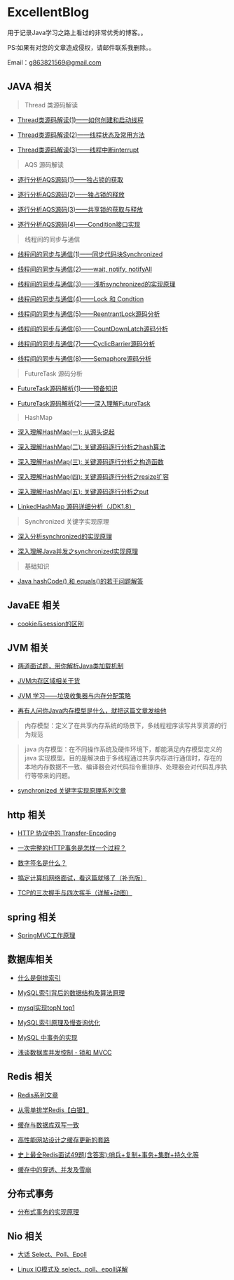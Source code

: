 # ExcellentBlog
用于记录Java学习之路上看过的非常优秀的博客。。

PS:如果有对您的文章造成侵权，请邮件联系我删除。。

Email：g863821569@gmail.com

## JAVA 相关

> Thread 类源码解读

* [Thread类源码解读(1)——如何创建和启动线程](https://segmentfault.com/a/1190000016029782)

* [Thread类源码解读(2)——线程状态及常用方法](https://segmentfault.com/a/1190000016056451)

* [Thread类源码解读(3)——线程中断interrupt](https://segmentfault.com/a/1190000016083002)

> AQS 源码解读

* [逐行分析AQS源码(1)——独占锁的获取](https://segmentfault.com/a/1190000015739343)

* [逐行分析AQS源码(2)——独占锁的释放](https://segmentfault.com/a/1190000015752512)

* [逐行分析AQS源码(3)——共享锁的获取与释放](https://segmentfault.com/a/1190000016447307)

* [逐行分析AQS源码(4)——Condition接口实现](https://segmentfault.com/a/1190000016462281)

> 线程间的同步与通信

* [线程间的同步与通信(1)——同步代码块Synchronized](https://segmentfault.com/a/1190000015979202)

* [线程间的同步与通信(2)——wait, notify, notifyAll](https://segmentfault.com/a/1190000016002355)

* [线程间的同步与通信(3)——浅析synchronized的实现原理](https://segmentfault.com/a/1190000016016459)

* [线程间的同步与通信(4)——Lock 和 Condtion](https://segmentfault.com/a/1190000016449988)

* [线程间的同步与通信(5)——ReentrantLock源码分析](https://segmentfault.com/a/1190000016503518)

* [线程间的同步与通信(6)——CountDownLatch源码分析](https://segmentfault.com/a/1190000016508108)

* [线程间的同步与通信(7)——CyclicBarrier源码分析](https://segmentfault.com/a/1190000016518256)

* [线程间的同步与通信(8)——Semaphore源码分析](https://segmentfault.com/a/1190000016533657)

> FutureTask 源码分析

* [FutureTask源码解析(1)——预备知识](https://segmentfault.com/a/1190000016542779)

* [FutureTask源码解析(2)——深入理解FutureTask](https://segmentfault.com/a/1190000016572591)

> HashMap

* [深入理解HashMap(一): 从源头说起](https://segmentfault.com/a/1190000015796727)

* [深入理解HashMap(二): 关键源码逐行分析之hash算法](https://segmentfault.com/a/1190000015798586)

* [深入理解HashMap(三): 关键源码逐行分析之构造函数](https://segmentfault.com/a/1190000015806050)

* [深入理解HashMap(四): 关键源码逐行分析之resize扩容](https://segmentfault.com/a/1190000015812438)

* [深入理解HashMap(五): 关键源码逐行分析之put](https://segmentfault.com/a/1190000015826733)

* [LinkedHashMap 源码详细分析（JDK1.8）](https://www.imooc.com/article/22931)

> Synchronized 关键字实现原理

* [深入分析synchronized的实现原理](https://blog.csdn.net/chenssy/article/details/54883355)

* [深入理解Java并发之synchronized实现原理](https://blog.csdn.net/javazejian/article/details/72828483)

> 基础知识

* [Java hashCode() 和 equals()的若干问题解答](https://www.cnblogs.com/skywang12345/p/3324958.html)

## JavaEE 相关

* [cookie与session的区别](https://www.imooc.com/article/3369)

## JVM 相关

* [两道面试题，带你解析Java类加载机制](https://www.cnblogs.com/chanshuyi/p/the_java_class_load_mechamism.html)

* [JVM内存区域相关干货](https://www.aprilyolies.top/2019/05/06/JVM%E5%86%85%E5%AD%98%E5%8C%BA%E5%9F%9F%E7%9B%B8%E5%85%B3%E5%B9%B2%E8%B4%A7/)

* [JVM 学习——垃圾收集器与内存分配策略](https://matt33.com/2016/09/18/jvm-basic2/)

* [再有人问你Java内存模型是什么，就把这篇文章发给他](https://www.hollischuang.com/archives/2550)

> 内存模型：定义了在共享内存系统的场景下，多线程程序读写共享资源的行为规范

> java 内存模型：在不同操作系统及硬件环境下，都能满足内存模型定义的 java 实现模型。目的是解决由于多线程通过共享内存进行通信时，存在的本地内存数据不一致、编译器会对代码指令重排序、处理器会对代码乱序执行等带来的问题。

* [synchronized 关键字实现原理系列文章](https://www.hollischuang.com/archives/1883)

## http 相关

* [HTTP 协议中的 Transfer-Encoding](https://www.cnblogs.com/micro-chen/p/7183275.html)

* [一次完整的HTTP事务是怎样一个过程？](https://blog.51cto.com/linux5588/1351007)

* [数字签名是什么？](http://www.ruanyifeng.com/blog/2011/08/what_is_a_digital_signature.html)

* [搞定计算机网络面试，看这篇就够了（补充版）](https://juejin.im/post/5b7be0b2e51d4538db34a51e)

* [TCP的三次握手与四次挥手（详解+动图）](https://blog.csdn.net/qzcsu/article/details/72861891)

## spring 相关

* [SpringMVC工作原理](https://www.cnblogs.com/xiaoxi/p/6164383.html)

## 数据库相关

* [什么是倒排索引](https://www.cnblogs.com/zlslch/p/6440114.html)

* [MySQL索引背后的数据结构及算法原理](http://blog.codinglabs.org/articles/theory-of-mysql-index.html)

* [mysql实现topN top1](https://www.cnblogs.com/codeOfLife/p/7410620.html)

* [MySQL索引原理及慢查询优化](https://tech.meituan.com/2014/06/30/mysql-index.html)

* [MySQL 中事务的实现](https://draveness.me/mysql-transaction)

* [浅谈数据库并发控制 - 锁和 MVCC](https://draveness.me/database-concurrency-control)

## Redis 相关

* [Redis系列文章](https://blog.csdn.net/cuipeng0916/article/details/53561869)

* [从零单排学Redis【白银】](https://mp.weixin.qq.com/s?__biz=MzI4Njg5MDA5NA==&mid=2247484386&idx=1&sn=323ddc84dc851a975530090fcd6e2326&chksm=ebd742e3dca0cbf52bc65d430447e639d81cc13e0ac34613edf464dae3950b10e2e1df74dcc5&token=1834317504&lang=zh_CN#rd)

* [缓存与数据库双写一致](https://www.cnblogs.com/Java3y/p/10266306.html)

* [高性能网站设计之缓存更新的套路](https://blog.csdn.net/tTU1EvLDeLFq5btqiK/article/details/78693323)

* [史上最全Redis面试49题(含答案):哨兵+复制+事务+集群+持久化等](https://youzhixueyuan.com/redis-interview-question-49-answers.html)

* [缓存中的穿透、并发及雪崩](https://segmentfault.com/a/1190000013686915)

## 分布式事务

* [分布式事务的实现原理](https://draveness.me/distributed-transaction-principle)

## Nio 相关

* [大话 Select、Poll、Epoll](https://cloud.tencent.com/developer/article/1005481)

* [Linux IO模式及 select、poll、epoll详解](https://segmentfault.com/a/1190000003063859)
